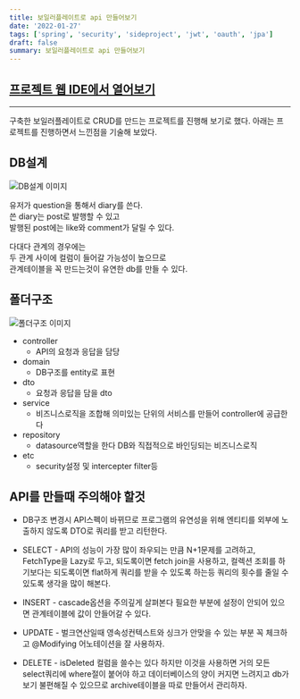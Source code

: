 ```yaml
---
title: 보일러플레이트로 api 만들어보기
date: '2022-01-27'
tags: ['spring', 'security', 'sideproject', 'jwt', 'oauth', 'jpa']
draft: false
summary: 보일러플레이트로 api 만들어보기
---
```


## [프로젝트 웹 IDE에서 열어보기](https://github1s.com/abhidhamma-java/selfhelp)

---

구축한 보일러플레이트로
CRUD를 만드는 프로젝트를 진행해 보기로 했다.
아래는 프로젝트를 진행하면서 느낀점을 기술해 보았다.

## DB설계

![DB설계 이미지](/static/images/md-images/ee3d012a4729264f8e06c7f3bab74eb66e9944a487e041e0474dc2e2566cd5b2.png)

유저가 question을 통해서 diary를 쓴다.  
쓴 diary는 post로 발행할 수 있고  
발행된 post에는 like와 comment가 달릴 수 있다.

다대다 관계의 경우에는  
두 관계 사이에 컬럼이 들어갈 가능성이 높으므로  
관계테이블을 꼭 만드는것이 유연한 db를 만들 수 있다.

## 폴더구조

![폴더구조 이미지](/static/images/md-images/0b79e1bf861bc34004557917cf9e0659a7bff9da216e1c96fa6245a18e8cd64a.png)

- controller
  - API의 요청과 응답을 담당
- domain
  - DB구조를 entity로 표현
- dto
  - 요청과 응답을 담을 dto
- service
  - 비즈니스로직을 조합해 의미있는 단위의 서비스를 만들어 controller에 공급한다
- repository
  - datasource역할을 한다 DB와 직접적으로 바인딩되는 비즈니스로직
- etc
  - security설정 및 intercepter filter등

## API를 만들때 주의해야 할것

- DB구조 변경시 API스펙이 바뀌므로 프로그램의 유연성을 위해 엔티티를 외부에 노출하지 않도록 DTO로 쿼리를 받고 리턴한다.

- SELECT - API의 성능이 가장 많이 좌우되는 만큼 N+1문제를 고려하고, FetchType을 Lazy로 두고, 되도록이면 fetch join을 사용하고, 컬렉션 조회를 하기보다는 되도록이면 flat하게 쿼리를 받을 수 있도록 하는등 쿼리의 횟수를 줄일 수 있도록 생각을 많이 해본다.
- INSERT - cascade옵션을 주의깊게 살펴본다 필요한 부분에 설정이 안되어 있으면 관계테이블에 값이 안들어갈 수 있다.
- UPDATE - 벌크연산일때 영속성컨텍스트와 싱크가 안맞을 수 있는 부분 꼭 체크하고 @Modifying 어노테이션을 잘 사용하자.
- DELETE - isDeleted 컬럼을 쓸수는 있다 하지만 이것을 사용하면 거의 모든 select쿼리에 where절이 붙어야 하고 데이터베이스의 양이 커지면 느려지고 db가 보기 불편해질 수 있으므로 archive테이블을 따로 만들어서 관리하자.
